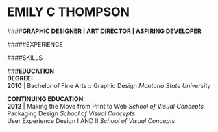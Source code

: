 # EMILY C THOMPSON  
####**GRAPHIC DESIGNER | ART DIRECTOR | ASPIRING DEVELOPER**

#####EXPERIENCE


####SKILLS

###**EDUCATION**  
**DEGREE:**  
**2010** | Bachelor of Fine Arts :: Graphic Design
_Montana State University_

**CONTINUING EDUCATION:**  
**2012** | Making the Move from Print to Web
_School of Visual Concepts_  
Packaging Design
_School of Visual Concepts_  
User Experience Design I AND II
_School of Visual Concepts_


